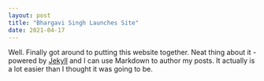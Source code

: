 ```yaml
---
layout: post
title: "Bhargavi Singh Launches Site"
date: 2021-04-17
---
```


Well. Finally got around to putting this website together. Neat thing about it - powered by [Jekyll](http://jekyllrb.com) and I can use Markdown to author my posts. It actually is a lot easier than I thought it was going to be.
